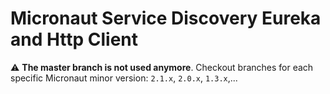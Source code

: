 # Micronaut Service Discovery Eureka and Http Client #

:warning: **The master branch is not used anymore**. Checkout branches for each specific Micronaut minor version: `2.1.x`, `2.0.x`, `1.3.x`,...
